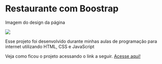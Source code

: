 <h1> Restaurante com Boostrap </h1>

<div class="container">
    <p> Imagem do design da página </p>
    <img src="https://cdn.discordapp.com/attachments/841727270234488882/1068544046433316965/image.png">
</div>

<p>Esse projeto foi desenvolvido durante minhas aulas de programação para internet utilizando HTML, CSS e JavaScript</p>

<p>Veja como ficou o projeto acessando o link a seguir. <a href="https://kaue-dev.github.io/restaurante-bootstrap/">Acesse aqui!</a></p>
